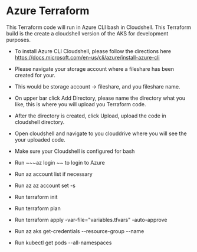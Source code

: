 <h1> Azure Terraform </h1>

This Terraform code will run in Azure CLI bash in Cloudshell. This Terraform build is the create a cloudshell version of the AKS for development purposes.

- To install Azure CLI Cloudshell, please follow the directions here https://docs.microsoft.com/en-us/cli/azure/install-azure-cli

- Please navigate your storage account where a fileshare has been created for your.  

- This would be storage account -> fileshare, and you fileshare name.

- On upper bar click Add Directory, please name the directory what you like, this is where you will upload you Terraform code.

- After the directory is created, click Upload, upload the code in cloudshell directory.

- Open cloudshell and navigate to you clouddrive where you will see the your uploaded code. 

- Make sure your Cloudshell is configured for bash

- Run ~~~az login ~~ to login to Azure 

- Run az account list if necessary

- Run az az account set -s <YOUR SUBSCRIPTION>

- Run terraform init

- Run terraform plan

- Run terraform apply -var-file="variables.tfvars" -auto-approve

- Run az aks get-credentials --resource-group <ResourceGroup Name> --name  <AKS Cluster Name>

- Run kubectl get pods --all-namespaces
